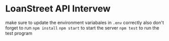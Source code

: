 # LoanStreet API Intervew
make sure to update the environment variabales in ```.env``` correctly
also don't forget to run ```npm install```
```npm start``` to start the server
```npm test``` to run the test program